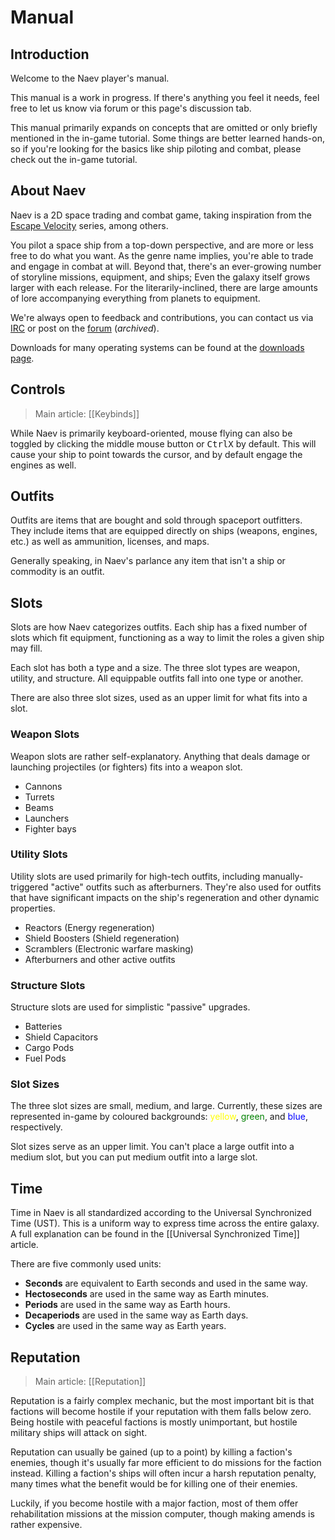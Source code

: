 # Manual

<!--TOC-->

## Introduction

Welcome to the Naev player's manual.

This manual is a work in progress. If there's anything you feel it needs, feel free to let us know via forum or this page's discussion tab.

This manual primarily expands on concepts that are omitted or only briefly mentioned in the in-game tutorial. Some things are better learned hands-on, so if you're looking for the basics like ship piloting and combat, please check out the in-game tutorial.

## About Naev

Naev is a 2D space trading and combat game, taking inspiration from the [Escape Velocity][escape-velocity-wiki] series, among others.

You pilot a space ship from a top-down perspective, and are more or less free to do what you want. As the genre name implies, you're able to trade and engage in combat at will. Beyond that, there's an ever-growing number of storyline missions, equipment, and ships; Even the galaxy itself grows larger with each release. For the literarily-inclined, there are large amounts of lore accompanying everything from planets to equipment.

<!--
Which honors the spirit of the forum?

- Discord
- GitHub issue tracker
-->

We're always open to feedback and contributions, you can contact us via [IRC][naev-freenode] or post on the [forum][naev-forum] (_archived_).

Downloads for many operating systems can be found at the [downloads page][downloads].

## Controls

> Main article: [[Keybinds]]

<!--
How are keyboard entries best rendered?

- <kbd>Ctrl+X</kbd>
- <kbd>Ctrl</kbd>`+`<kbd>X</kbd>
- <kbd>Ctrl</kbd>+<kbd>X</kbd>
- <kbd>Ctrl</kbd><kbd>X</kbd>
-->
While Naev is primarily keyboard-oriented, mouse flying can also be toggled by clicking the middle mouse button or <kbd>Ctrl</kbd><kbd>X</kbd> by default. This will cause your ship to point towards the cursor, and by default engage the engines as well.

## Outfits

Outfits are items that are bought and sold through spaceport outfitters. They include items that are equipped directly on ships (weapons, engines, etc.) as well as ammunition, licenses, and maps.

Generally speaking, in Naev's parlance any item that isn't a ship or commodity is an outfit.

## Slots

Slots are how Naev categorizes outfits. Each ship has a fixed number of slots which fit equipment, functioning as a way to limit the roles a given ship may fill.

Each slot has both a type and a size. The three slot types are weapon, utility, and structure. All equippable outfits fall into one type or another.

There are also three slot sizes, used as an upper limit for what fits into a slot.

### Weapon Slots

Weapon slots are rather self-explanatory. Anything that deals damage or launching projectiles (or fighters) fits into a weapon slot.

- Cannons
- Turrets
- Beams
- Launchers
- Fighter bays

### Utility Slots

Utility slots are used primarily for high-tech outfits, including manually-triggered "active" outfits such as afterburners. They're also used for outfits that have significant impacts on the ship's regeneration and other dynamic properties.

- Reactors (Energy regeneration)
- Shield Boosters (Shield regeneration)
- Scramblers (Electronic warfare masking)
- Afterburners and other active outfits

### Structure Slots

Structure slots are used for simplistic "passive" upgrades.

- Batteries
- Shield Capacitors
- Cargo Pods
- Fuel Pods

### Slot Sizes

The three slot sizes are small, medium, and large. Currently, these sizes are represented in-game by coloured backgrounds: <span style="color:yellow">yellow</span>, <span style="color:green">green</span>, and <span style="color:blue">blue</span>, respectively.

Slot sizes serve as an upper limit. You can't place a large outfit into a medium slot, but you can put medium outfit into a large slot.

## Time

Time in Naev is all standardized according to the Universal Synchronized Time (UST). This is a uniform way to express time across the entire galaxy. A full explanation can be found in the [[Universal Synchronized Time]] article.

There are five commonly used units:

* **Seconds** are equivalent to Earth seconds and used in the same way.
* **Hectoseconds** are used in the same way as Earth minutes.
* **Periods** are used in the same way as Earth hours.
* **Decaperiods** are used in the same way as Earth days.
* **Cycles** are used in the same way as Earth years.

## Reputation

> Main article: [[Reputation]]

Reputation is a fairly complex mechanic, but the most important bit is that factions will become hostile if your reputation with them falls below zero. Being hostile with peaceful factions is mostly unimportant, but hostile military ships will attack on sight.

Reputation can usually be gained (up to a point) by killing a faction's enemies, though it's usually far more efficient to do missions for the faction instead. Killing a faction's ships will often incur a harsh reputation penalty, many times what the benefit would be for killing one of their enemies.

Luckily, if you become hostile with a major faction, most of them offer rehabilitation missions at the mission computer, though making amends is rather expensive.

[escape-velocity-wiki]: <https://en.wikipedia.org/wiki/Escape_Velocity_(video_game)> "Escape Velocity on Wikipedia"
[naev-freenode]: <http://webchat.freenode.net/?channels=naev> "#naev on Freenode"
[naev-forum]: <https://web.archive.org/web/20190414185706/http://forum.naev.org/> "An archive of the Naev forum on The Wayback Machine"
[downloads]: <https://naev.org/downloads/> "Naev downloads"